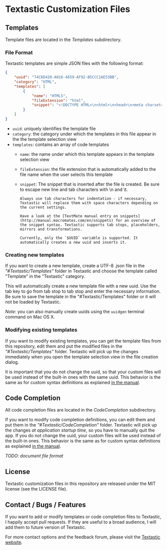 # Textastic Customization Files

## Templates

Template files are located in the *Templates* subdirectory. 

### File Format 

Textastic templates are simple JSON files with the following format:

```json
{
	"uuid": "74C6D420-A016-4659-AF92-B5CCC1AE53BB",
	"category": "HTML",
	"templates": [
		{
			"name": "HTML5",
			"fileExtension": "html",
			"snippet": "<!DOCTYPE HTML>\n<html>\n<head>\n<meta charset=\"utf-8\">\n<title>${1:untitled}<\/title>\n<\/head>\n\n<body>$0\n<\/body>\n<\/html>"
		}
	]
}
```

* `uuid`: uniquely identifies the template file
* `category`: the category under which the templates in this file appear in the the template selection view
* `templates`: contains an array of code templates
  * `name`: the name under which this template appears in the template selection view
  * `fileExtension`: the file extension that is automatically added to the file name when the user selects this template
  * `snippet`: The snippet that is inserted after the file is created. Be sure to escape new line and tab characters with \n and \t. 
  
        Always use tab characters for indentation - if necessary, Textastic will replace them with space characters depending on the current settings. 
        
        Have a look at the [TextMate manual entry on snippets](http://manual.macromates.com/en/snippets) for an overview of the snippet syntax. Textastic supports tab stops, placeholders, mirrors and transformations. 
    
        Currently, only the `$UUID` variable is supported. It automatically creates a new uuid and inserts it.
        
### Creating new templates

If you want to create a new template, create a UTF-8 .json file in the *"#Textastic/Templates"* folder in Textastic and choose the template called "Template" in the "Textastic" category. 

This will automatically create a new template file with a new uuid. Use the tab key to go from tab stop to tab stop and enter the necessary information. Be sure to save the template in the "#Textastic/Templates" folder or it will not be loaded by Textastic.

*Note*: you can also manually create uuids using the `uuidgen` terminal command on Mac OS X.

### Modifying existing templates

If you want to modify existing templates, you can get the template files from this repository, edit them and put the modified files in the *"#Textastic/Templates"* folder. Textastic will pick up the changes immediately when you open the template selection view in the file creation dialog. 

It is important that you do not change the uuid, so that your custom files will be used instead of the built-in ones with the same uuid. This behavior is the same as for custom syntax definitions as explained [in the manual](http://www.textasticapp.com/v4/manual/lessons/How_can_I_add_my_own_syntax_definitions__themes_and_templates.html).

## Code Completion

All code completion files are located in the *CodeCompletion* subdirectory. 

If you want to modify code completion definitions, you can edit them and put them in the *"#Textastic/CodeCompletion"* folder. Textastic will pick up the changes *at application startup time*, so you have to manually quit the app. If you do not change the uuid, your custom files will be used instead of the built-in ones. This behavior is the same as for custom syntax definitions as explained [in the manual](http://www.textasticapp.com/v3/manual/lessons/How_can_I_add_my_own_syntax_definitions_and_themes.html).

*TODO: document file format*

## License

Textastic customization files in this repository are released under the MIT license (see the LICENSE file).

## Contact / Bugs / Features

If you want to add or modify templates or code completion files to Textastic, I happily accept pull requests. If they are useful to a broad audience, I will add them to future version of Textastic.

For more contact options and the feedback forum, please visit the [Textastic website](http://www.textasticapp.com/).